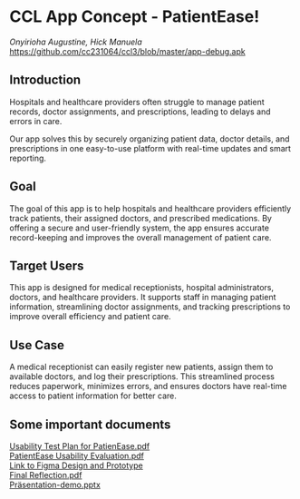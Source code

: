 # **CCL App Concept - PatientEase!**

*Onyirioha Augustine, Hick Manuela* <br/>
https://github.com/cc231064/ccl3/blob/master/app-debug.apk

## Introduction 
Hospitals and healthcare providers often struggle to manage patient records, doctor assignments, and prescriptions, leading to delays and errors in care. 

Our app solves this by securely organizing patient data, doctor details, and prescriptions in one easy-to-use platform with real-time updates and smart reporting. 

## Goal 
The goal of this app is to help hospitals and healthcare providers efficiently track patients, their assigned doctors, and prescribed medications. By offering a secure and user-friendly system, the app ensures accurate record-keeping and improves the overall management of patient care. 

## Target Users 
This app is designed for medical receptionists, hospital administrators, doctors, and healthcare providers. It supports staff in managing patient information, streamlining doctor assignments, and tracking prescriptions to improve overall efficiency and patient care. 

## Use Case 
A medical receptionist can easily register new patients, assign them to available doctors, and log their prescriptions. This streamlined process reduces paperwork, minimizes errors, and ensures doctors have real-time access to patient information for better care. 

## Some important documents
[Usability Test Plan for PatienEase.pdf](https://github.com/user-attachments/files/18475626/Usability.Test.Plan.for.PatienEase.pdf) <br/>
[PatientEase Usability Evaluation.pdf](https://github.com/user-attachments/files/18550064/PatientEase.Usability.Evaluation.pdf) <br/>
[Link to Figma Design and Prototype](https://www.figma.com/design/9lhpMpl72gBjAfgHpo5vKe/CCL3_PatientEase!?node-id=0-1&t=qYh2TAemj9fS51Ky-1) <br/>
[Final Reflection.pdf](https://github.com/user-attachments/files/18550595/Final.Reflection.pdf) <br/>
[Präsentation-demo.pptx](https://fhstp-my.sharepoint.com/:p:/r/personal/cc231064_fhstp_ac_at/Documents/Pr%C3%A4sentation.pptx?d=wf88711f4f3164787b2b14488ff46f452&csf=1&web=1&e=37CGSL)





